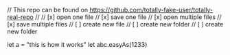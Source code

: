 // This repo can be found on https://github.com/totally-fake-user/totally-real-repo
//
// [x] open one file
// [x] save one file
// [x] open multiple files
// [x] save multiple files
// [ ] create new file
// [ ] create new folder
// [ ] create new folder

let a = "this is how it works"
let abc.easyAs(1233)